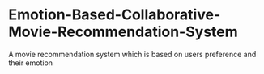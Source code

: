 # Emotion-Based-Collaborative-Movie-Recommendation-System
A movie recommendation system which is based on users preference and their emotion
